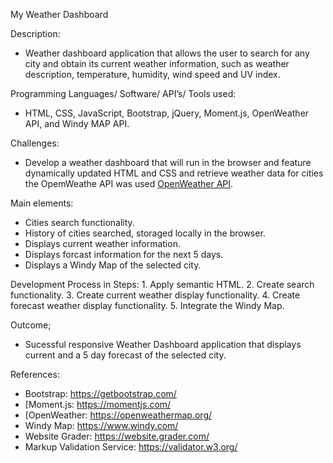 My Weather Dashboard

Description:
  - Weather dashboard application that allows the user to search for any city and obtain its current weather information, such as weather description, temperature, humidity, wind speed and UV index. 


Programming Languages/ Software/ API’s/ Tools used: 
  - HTML, CSS, JavaScript, Bootstrap, jQuery, Moment.js, OpenWeather API, and Windy MAP API.

Challenges:
   - Develop a weather dashboard that will run in the browser and feature dynamically updated HTML and CSS and retrieve weather data for cities the OpemWeathe API was used [OpenWeather API](https://openweathermap.org/api).

Main elements:
  - Cities search functionality.
  - History of cities searched, storaged locally in the browser.
  - Displays current weather information.
  - Displays forcast information for the next 5 days.
  - Displays a Windy Map of the selected city.


Development Process in Steps:
    1. Apply semantic HTML.
    2. Create search functionality.
    3. Create current weather display functionality.
    4. Create forecast weather display functionality.
    5. Integrate the Windy Map.


Outcome; 
  - Sucessful responsive Weather Dashboard application that displays current and a 5 day forecast of the selected city.


References:
- Bootstrap: https://getbootstrap.com/
- [Moment.js: https://momentjs.com/
- [OpenWeather: https://openweathermap.org/
- Windy Map: https://www.windy.com/
- Website Grader: https://website.grader.com/
- Markup Validation Service: https://validator.w3.org/
